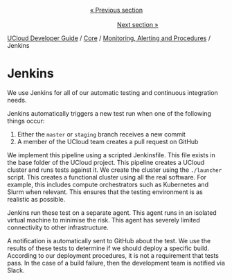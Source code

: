 <p align='center'>
<a href='/docs/developer-guide/core/monitoring/deployment.md'>« Previous section</a>
&nbsp;&nbsp;&nbsp;&nbsp;&nbsp;&nbsp;&nbsp;&nbsp;&nbsp;&nbsp;&nbsp;&nbsp;&nbsp;&nbsp;&nbsp;&nbsp;&nbsp;&nbsp;&nbsp;&nbsp;&nbsp;&nbsp;&nbsp;&nbsp;&nbsp;&nbsp;&nbsp;&nbsp;&nbsp;&nbsp;&nbsp;&nbsp;&nbsp;&nbsp;&nbsp;&nbsp;&nbsp;&nbsp;&nbsp;&nbsp;&nbsp;&nbsp;&nbsp;&nbsp;&nbsp;&nbsp;&nbsp;&nbsp;&nbsp;&nbsp;&nbsp;&nbsp;&nbsp;&nbsp;&nbsp;&nbsp;&nbsp;&nbsp;&nbsp;&nbsp;&nbsp;&nbsp;&nbsp;&nbsp;&nbsp;&nbsp;&nbsp;&nbsp;&nbsp;&nbsp;&nbsp;&nbsp;&nbsp;&nbsp;&nbsp;&nbsp;&nbsp;&nbsp;&nbsp;&nbsp;&nbsp;&nbsp;&nbsp;&nbsp;&nbsp;&nbsp;&nbsp;&nbsp;&nbsp;&nbsp;&nbsp;&nbsp;&nbsp;&nbsp;&nbsp;&nbsp;&nbsp;&nbsp;&nbsp;&nbsp;&nbsp;&nbsp;&nbsp;&nbsp;&nbsp;&nbsp;&nbsp;&nbsp;&nbsp;&nbsp;&nbsp;&nbsp;&nbsp;&nbsp;&nbsp;&nbsp;&nbsp;&nbsp;&nbsp;&nbsp;&nbsp;&nbsp;&nbsp;&nbsp;&nbsp;&nbsp;&nbsp;&nbsp;&nbsp;&nbsp;&nbsp;&nbsp;&nbsp;&nbsp;&nbsp;&nbsp;&nbsp;&nbsp;&nbsp;&nbsp;&nbsp;&nbsp;&nbsp;&nbsp;&nbsp;&nbsp;&nbsp;&nbsp;&nbsp;&nbsp;&nbsp;&nbsp;&nbsp;<a href='/docs/developer-guide/core/monitoring/elastic.md'>Next section »</a>
</p>


[UCloud Developer Guide](/docs/developer-guide/README.md) / [Core](/docs/developer-guide/core/README.md) / [Monitoring, Alerting and Procedures](/docs/developer-guide/core/monitoring/README.md) / Jenkins
# Jenkins

We use Jenkins for all of our automatic testing and continuous integration needs.

Jenkins automatically triggers a new test run when one of the following things occur:

1. Either the `master` or `staging` branch receives a new commit
2. A member of the UCloud team creates a pull request on GitHub

We implement this pipeline using a scripted Jenkinsfile. This file exists in the base folder of the UCloud project. This
pipeline creates a UCloud cluster and runs tests against it. We create the cluster using the `./launcher` script. This
creates a functional cluster using all the real software. For example, this includes compute orchestrators such as
Kubernetes and Slurm when relevant. This ensures that the testing environment is as realistic as possible.

Jenkins run these test on a separate agent. This agent runs in an isolated virtual machine to minimise the risk. This
agent has severely limited connectivity to other infrastructure.

A notification is automatically sent to GitHub about the test. We use the results of these tests to determine if we
should deploy a specific build. According to our deployment procedures, it is not a requirement that tests pass. In the
case of a build failure, then the development team is notified via Slack.

